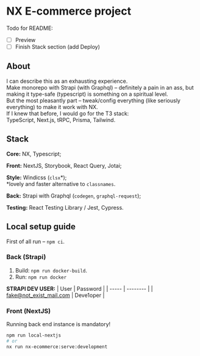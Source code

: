 # NX E-commerce project

Todo for README:

- [ ] Preview
- [ ] Finish Stack section (add Deploy)

## About

I can describe this as an exhausting experience.<br/>
Make monorepo with Strapi (with Graphql) – definitely a pain in an ass, but making it type-safe (typescript) is something on a spiritual level.<br/>
But the most pleasantly part – tweak/config everything (like seriously everything) to make it work with NX.<br/>
If I knew that before, I would go for the T3 stack:<br>TypeScript, Next.js, tRPC, Prisma, Tailwind.

## Stack

**Core:** NX, Typescript;

**Front:** NextJS, Storybook, React Query, Jotai;

**Style:** Windicss (`clsx`*);<br/>
*lovely and faster alternative to `classnames`.

**Back:** Strapi with Graphql (`codegen`, `graphql-request`);

**Testing:** React Testing Library / Jest, Cypress.

## Local setup guide

First of all run – `npm ci`.

### Back (Strapi)

1. Build: `npm run docker-build`.
2. Run: `npm run docker`

**STRAPI DEV USER:**
| User | Password |
| ----- | -------- |
| fake@not_exist_mail.com | Deve1oper |

### Front (NextJS)

Running back end instance is mandatory!

```bash
npm run local-nextjs
# or
nx run nx-ecommerce:serve:development
```
